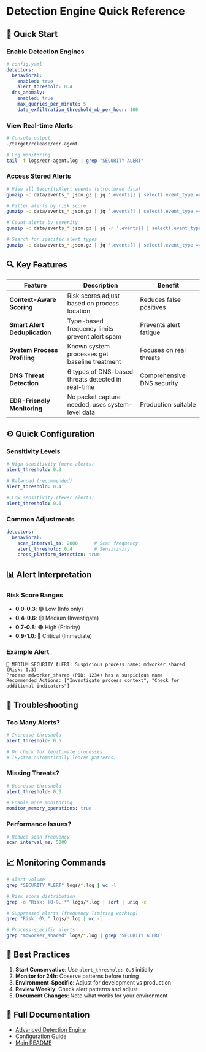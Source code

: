 # Detection Engine Quick Reference

## 🚀 Quick Start

### Enable Detection Engines
```yaml
# config.yaml
detectors:
  behavioral:
    enabled: true
    alert_threshold: 0.4
  dns_anomaly:
    enabled: true
    max_queries_per_minute: 5
    data_exfiltration_threshold_mb_per_hour: 100
```

### View Real-time Alerts
```bash
# Console output
./target/release/edr-agent

# Log monitoring
tail -f logs/edr-agent.log | grep "SECURITY ALERT"
```

### Access Stored Alerts
```bash
# View all SecurityAlert events (structured data)
gunzip -c data/events_*.json.gz | jq '.events[] | select(.event_type == "SecurityAlert")'

# Filter alerts by risk score
gunzip -c data/events_*.json.gz | jq '.events[] | select(.event_type == "SecurityAlert" and (.metadata.risk_score | tonumber) > 0.5)'

# Count alerts by severity
gunzip -c data/events_*.json.gz | jq -r '.events[] | select(.event_type == "SecurityAlert") | .metadata.severity' | sort | uniq -c

# Search for specific alert types
gunzip -c data/events_*.json.gz | jq '.events[] | select(.event_type == "SecurityAlert" and (.data.System.description | contains("mdworker_shared")))'
```

## 🔍 Key Features

| Feature | Description | Benefit |
|---------|-------------|---------|
| **Context-Aware Scoring** | Risk scores adjust based on process location | Reduces false positives |
| **Smart Alert Deduplication** | Type-based frequency limits prevent alert spam | Prevents alert fatigue |
| **System Process Profiling** | Known system processes get baseline treatment | Focuses on real threats |
| **DNS Threat Detection** | 6 types of DNS-based threats detected in real-time | Comprehensive DNS security |
| **EDR-Friendly Monitoring** | No packet capture needed, uses system-level data | Production suitable |

## ⚙️ Quick Configuration

### Sensitivity Levels
```yaml
# High sensitivity (more alerts)
alert_threshold: 0.3

# Balanced (recommended)
alert_threshold: 0.4

# Low sensitivity (fewer alerts)
alert_threshold: 0.6
```

### Common Adjustments
```yaml
detectors:
  behavioral:
    scan_interval_ms: 2000      # Scan frequency
    alert_threshold: 0.4        # Sensitivity
    cross_platform_detection: true
```

## 📊 Alert Interpretation

### Risk Score Ranges
- **0.0-0.3**: 🟢 Low (Info only)
- **0.4-0.6**: 🟡 Medium (Investigate)
- **0.7-0.8**: 🟠 High (Priority)
- **0.9-1.0**: 🔴 Critical (Immediate)

### Example Alert
```
🔶 MEDIUM SECURITY ALERT: Suspicious process name: mdworker_shared (Risk: 0.3)
Process mdworker_shared (PID: 1234) has a suspicious name
Recommended Actions: ["Investigate process context", "Check for additional indicators"]
```

## 🔧 Troubleshooting

### Too Many Alerts?
```yaml
# Increase threshold
alert_threshold: 0.5

# Or check for legitimate processes
# (System automatically learns patterns)
```

### Missing Threats?
```yaml
# Decrease threshold
alert_threshold: 0.3

# Enable more monitoring
monitor_memory_operations: true
```

### Performance Issues?
```yaml
# Reduce scan frequency
scan_interval_ms: 5000
```

## 📈 Monitoring Commands

```bash
# Alert volume
grep "SECURITY ALERT" logs/*.log | wc -l

# Risk score distribution  
grep -o "Risk: [0-9.]*" logs/*.log | sort | uniq -c

# Suppressed alerts (frequency limiting working)
grep "Risk: 0\." logs/*.log | wc -l

# Process-specific alerts
grep "mdworker_shared" logs/*.log | grep "SECURITY ALERT"
```

## 🎯 Best Practices

1. **Start Conservative**: Use `alert_threshold: 0.5` initially
2. **Monitor for 24h**: Observe patterns before tuning
3. **Environment-Specific**: Adjust for development vs production
4. **Review Weekly**: Check alert patterns and adjust
5. **Document Changes**: Note what works for your environment

## 🔗 Full Documentation

- [Advanced Detection Engine](ADVANCED_DETECTION_ENGINE.md)
- [Configuration Guide](DETECTION_CONFIGURATION.md)
- [Main README](../README.md)
